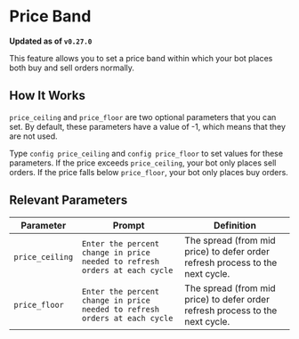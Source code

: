 # Price Band

**Updated as of `v0.27.0`**

This feature allows you to set a price band within which your bot places both buy and sell orders normally.

## How It Works

`price_ceiling` and `price_floor` are two optional parameters that you can set. By default, these parameters have a value of -1, which means that they are not used.

Type `config price_ceiling` and `config price_floor` to set values for these parameters. If the price exceeds `price_ceiling`, your bot only places sell orders. If the price falls below `price_floor`, your bot only places buy orders.

## Relevant Parameters

| Parameter | Prompt | Definition |
|-----------|--------|------------|
| `price_ceiling` | `Enter the percent change in price needed to refresh orders at each cycle` | The spread (from mid price) to defer order refresh process to the next cycle. |
| `price_floor` | `Enter the percent change in price needed to refresh orders at each cycle` | The spread (from mid price) to defer order refresh process to the next cycle. |
